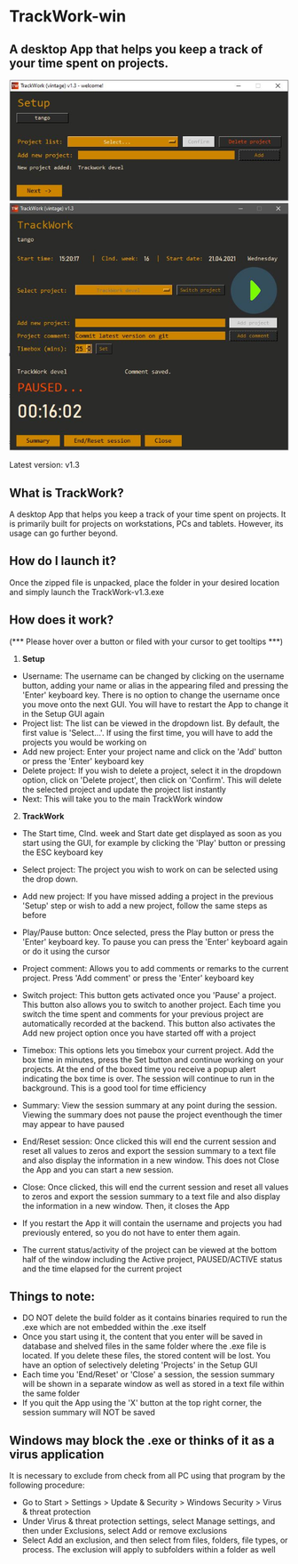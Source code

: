 # TrackWork-win
## A desktop App that helps you keep a track of your time spent on projects.

<img src="images/TrackWork-welcome.JPG">
<img src="images/TrackWork-v1.3-latest.JPG">

Latest version: v1.3

**What is TrackWork?**
---
A desktop App that helps you keep a track of your time spent on projects. It is primarily built for projects on workstations, PCs and tablets. 
However, its usage can go further beyond.

**How do I launch it?**
---
Once the zipped file is unpacked, place the folder in your desired location and simply launch the TrackWork-v1.3.exe

**How does it work?**
---
(*** Please hover over a button or filed with your cursor to get tooltips ***)
1. **Setup**
- Username: The username can be changed by clicking on the username button, adding your name or alias in the appearing filed and pressing the 'Enter' keyboard key.
There is no option to change the username once you move onto the next GUI. You will have to restart the App to change it in the Setup GUI again
- Project list: The list can be viewed in the dropdown list. By default, the first value is 'Select...'. If using the first time, you will have to add the projects you would be working on
- Add new project: Enter your project name and click on the 'Add' button or press the 'Enter' keyboard key
- Delete project: If you wish to delete a project, select it in the dropdown option, click on 'Delete project', then click on 'Confirm'. This will delete the selected project and update the project list instantly
- Next: This will take you to the main TrackWork window

2. **TrackWork**
- The Start time, Clnd. week and Start date get displayed as soon as you start using the GUI, for example by clicking the 'Play' button or pressing the ESC keyboard key
- Select project: The project you wish to work on can be selected using the drop down. 
- Add new project: If you have missed adding a project in the previous 'Setup' step or wish to add a new project, follow the same steps as before
- Play/Pause button: Once selected, press the Play button or press the 'Enter' keyboard key. To pause you can press the 'Enter' keyboard again or do it using the cursor
- Project comment: Allows you to add comments or remarks to the current project. Press 'Add comment' or press the 'Enter' keyboard key
- Switch project: This button gets activated once you 'Pause' a project. This button also allows you to switch to another project. Each time you switch the time spent
and comments for your previous project are automatically recorded at the backend. This button also activates the Add new project option once you have started off with a project
- Timebox: This options lets you timebox your current project. Add the box time in minutes, press the Set button and continue working on your projects. At the end of the 
boxed time you receive a popup alert indicating the box time is over. The session will continue to run in the background. This is a good tool for time efficiency
- Summary: View the session summary at any point during the session. Viewing the summary does not pause the project eventhough the timer may appear to have paused
- End/Reset session: Once clicked this will end the current session and reset all values to zeros and export the session summary to a text file and also display the 
information in a new window. This does not Close the App and you can start a new session.
- Close: Once clicked, this will end the current session and reset all values to zeros and export the session summary to a text file and also display the 
information in a new window. Then, it closes the App

- If you restart the App it will contain the username and projects you had previously entered, so you do not have to enter them again.
- The current status/activity of the project can be viewed at the bottom half of the window including the Active project, PAUSED/ACTIVE status and the time elapsed
for the current project

**Things to note:**
---
- DO NOT delete the build folder as it contains binaries required to run the .exe which are not embedded within the .exe itself
- Once you start using it, the content that you enter will be saved in database and shelved files in the same folder where the .exe file is located. If you delete these
files, the stored content will be lost. You have an option of selectively deleting 'Projects' in the Setup GUI
- Each time you 'End/Reset' or 'Close' a session, the session summary will be shown in a separate window as well as stored in a text file within the same folder
- If you quit the App using the 'X' button at the top right corner, the session summary will NOT be saved

**Windows may block the .exe or thinks of it as a virus application**
---
It is necessary to exclude from check from all PC using that program by the following procedure:
- Go to Start > Settings > Update & Security > Windows Security > Virus & threat protection
- Under Virus & threat protection settings, select Manage settings, and then under Exclusions, select Add or remove exclusions
- Select Add an exclusion, and then select from files, folders, file types, or process. The exclusion will apply to subfolders within a folder as well
